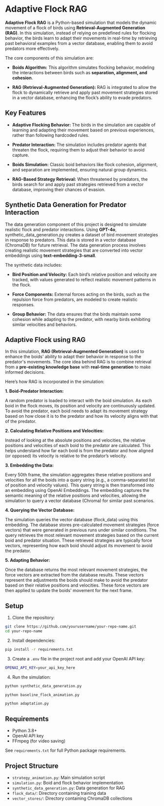 # Adaptive Flock RAG
**Adaptive Flock RAG** is a Python-based simulation that models the dynamic movement of a flock of birds using **Retrieval-Augmented Generation (RAG)**. In this simulation, instead of relying on predefined rules for flocking behavior, the birds learn to adapt their movements in real-time by retrieving past behavioral examples from a vector database, enabling them to avoid predators more effectively.

The core components of this simulation are:

- **Boids Algorithm:** This algorithm simulates flocking behavior, modeling the interactions between birds such as **separation, alignment, and cohesion**.

- **RAG (Retrieval-Augmented Generation):** RAG is integrated to allow the flock to dynamically retrieve and apply past movement strategies stored in a vector database, enhancing the flock’s ability to evade predators.

## Key Features

- **Adaptive Flocking Behavior:** The birds in the simulation are capable of learning and adapting their movement based on previous experiences, rather than following hardcoded rules.

- **Predator Interaction:** The simulation includes predator agents that threaten the flock, requiring them to adjust their behavior to avoid capture.

- **Boids Simulation:** Classic boid behaviors like flock cohesion, alignment, and separation are implemented, ensuring natural group dynamics.

- **RAG-Based Strategy Retrieval:** When threatened by predators, the birds search for and apply past strategies retrieved from a vector database, improving their chances of evasion.

## Synthetic Data Generation for Predator Interaction

The data generation component of this project is designed to simulate realistic flock and predator interactions. Using **GPT-4o**, synthetic_data_generation.py creates a dataset of bird movement strategies in response to predators. This data is stored in a vector database (ChromaDB) for future retrieval. The data generation process involves creating realistic movement strategies that are converted into vector embeddings using **text-embedding-3-small**.

The synthetic data includes: 

- **Bird Position and Velocity:** Each bird’s relative position and velocity are tracked, with values generated to reflect realistic movement patterns in the flock.

- **Force Components:** External forces acting on the birds, such as the repulsion force from predators, are modeled to create realistic responses.

- **Group Behavior:** The data ensures that the birds maintain some cohesion while adapting to the predator, with nearby birds exhibiting similar velocities and behaviors.

## Adaptive Flock using RAG

In this simulation, **RAG (Retrieval-Augmented Generation)** is used to enhance the boids' ability to adapt their behavior in response to the predator's movements. The core idea behind RAG is to combine retrieval from a **pre-existing knowledge base** with **real-time generation** to make informed decisions.

Here’s how RAG is incorporated in the simulation:

**1. Boid-Predator Interaction:**

A random predator is loaded to interact with the boid simulation. As each boid in the flock moves, its position and velocity are continuously updated. To avoid the predator, each boid needs to adapt its movement strategy based on how close it is to the predator and how its velocity aligns with that of the predator.

**2. Calculating Relative Positions and Velocities:**

Instead of looking at the absolute positions and velocities, the relative positions and velocities of each boid to the predator are calculated. This helps understand how far each boid is from the predator and how aligned (or opposed) its velocity is relative to the predator’s velocity.

**3. Embedding the Data:**

Every 50th frame, the simulation aggregates these relative positions and velocities for all the boids into a query string (e.g., a comma-separated list of position and velocity values). This query string is then transformed into an embedding using OpenAI Embeddings.
The embedding captures the semantic meaning of the relative positions and velocities, allowing the simulation to query a vector database (Chroma) for similar past scenarios.

**4. Querying the Vector Database:**

The simulation queries the vector database (flock_data) using this embedding. The database stores pre-calculated movement strategies (force vectors) that were generated in previous runs under similar conditions.
The query retrieves the most relevant movement strategies based on the current boid and predator situation. These retrieved strategies are typically force vectors, representing how each boid should adjust its movement to avoid the predator.

**5. Adapting Behavior:**

Once the database returns the most relevant movement strategies, the force vectors are extracted from the database results. These vectors represent the adjustments the boids should make to avoid the predator based on their relative positions and velocities.
These force vectors are then applied to update the boids' movement for the next frame.



## Setup

1. Clone the repository:
```bash
git clone https://github.com/yourusername/your-repo-name.git
cd your-repo-name
```

2. Install dependencies:
```bash
pip install -r requirements.txt
```

3. Create a `.env` file in the project root and add your OpenAI API key:
```bash
OPENAI_API_KEY=your_api_key_here
```

4. Run the simulation:
```bash
python synthetic_data_generation.py
```
```bash
python baseline_flock_animation.py
```
```bash
python adaptation.py
```

## Requirements

- Python 3.8+
- OpenAI API key
- FFmpeg (for video saving)

See `requirements.txt` for full Python package requirements.

## Project Structure

- `strategy_animation.py`: Main simulation script
- `simulation.py`: Boid and flock behavior implementation
- `synthetic_data_generation.py`: Data generation for RAG
- `flock_data/`: Directory containing training data
- `vector_stores/`: Directory containing ChromaDB collections
